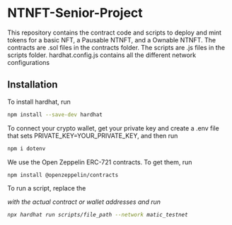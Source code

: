 # NTNFT-Senior-Project
This repository contains the contract code and scripts to deploy and mint tokens for a basic NFT, a Pausable NTNFT, and a Ownable NTNFT.
The contracts are .sol files in the contracts folder.
The scripts are .js files in the scripts folder.
hardhat.config.js contains all the different network configurations

## Installation
To install hardhat, run
```bash
npm install --save-dev hardhat
```

To connect your crypto wallet, get your private key and create a .env file
that sets PRIVATE_KEY=YOUR_PRIVATE_KEY, and then run
```bash
npm i dotenv
```

We use the Open Zeppelin ERC-721 contracts. To get them, run
```bash
npm install @openzeppelin/contracts
```

To run a script, replace the <address> with the actual contract or wallet addresses and run
```bash
npx hardhat run scripts/file_path --network matic_testnet
```
